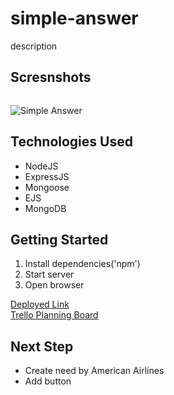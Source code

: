 # simple-answer
description

## Scresnshots

<img src="" alt="">

![Simple Answer](
    url
)

## Technologies Used

- NodeJS
- ExpressJS
- Mongoose
- EJS
- MongoDB

## Getting Started

1. Install dependencies('npm')
2. Start server
3. Open browser

[Deployed Link](url) <br>
[Trello Planning Board](url)

## Next Step

- Create need by American Airlines 
- Add button